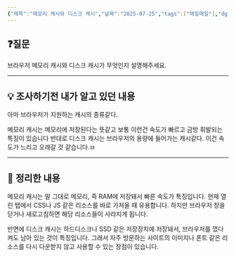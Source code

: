```yaml
---
{"제목":"메모리 캐시와 디스크 캐시","날짜":"2025-07-25","tags":["매일메일"],"dg-publish":true,"permalink":"/매일메일/25년7월/메모리 캐시와 디스크 캐시/","dgPassFrontmatter":true,"created":"2025-07-25T20:15:52.890+09:00","updated":"2025-07-25T20:20:09.067+09:00"}
---
```


## ❓질문

브라우저 메모리 캐시와 디스크 캐시가 무엇인지 설명해주세요.

---
## 💡 조사하기전 내가 알고 있던 내용

아마 브라우저가 지원하는 캐시의 종류같다.

메모리 캐시는 메모리에 저장된다는 뜻같고 보통 이런건 속도가 빠르고 금방 휘발되는 특징이 있습니다
반대로 디스크 캐시는 브라우저의 용량에 들어가는 캐시같다. 이건 속도가 느리고 오래갈 것 같습니다.ㅂ

---
## 🏫 정리한 내용

메모리 캐시는 말 그대로 메모리, 즉 RAM에 저장돼서 빠른 속도가 특징입니다. 현재 열린 탭에서 CSS나 JS 같은 리소스를 바로 가져올 때 유용합니다. 하지만 브라우저 창을 닫거나 새로고침하면 해당 리소스들이 사라지게 됩니다. 

반면에 디스크 캐시는 하드디스크나 SSD 같은 저장장치에 저장돼서, 브라우저를 껐다 켜도 남아 있는 것이 특징입니다. 그래서 자주 방문하는 사이트의 이미지나 폰트 같은 리소스를 다시 다운받지 않고 사용할 수 있는 장점이 있습니다.